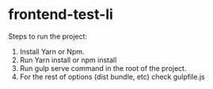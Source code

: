 # frontend-test-li

Steps to run the project:

1. Install Yarn or Npm.
2. Run Yarn install or npm install
3. Run gulp serve command in the root of the project.
4. For the rest of options (dist bundle, etc) check gulpfile.js

